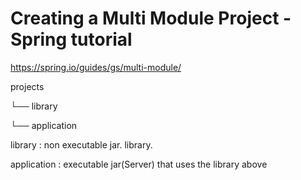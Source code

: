# Creating a Multi Module Project - Spring tutorial
https://spring.io/guides/gs/multi-module/

projects

└── library

└── application

library : non executable jar. library.  

application : executable jar(Server) that uses the library above